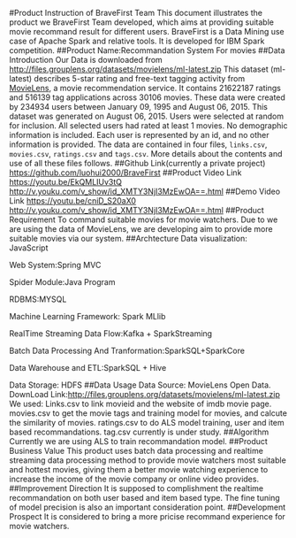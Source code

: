 #Product Instruction of BraveFirst Team
This document illustrates the product we BraveFirst Team developed, which aims at providing suitable movie recommand result for different users.
BraveFirst is a Data Mining use case of  Apache Spark and relative tools. 
It is developed for IBM Spark competition.
##Product Name:Recommandation System For movies
##Data Introduction
Our Data is downloaded from http://files.grouplens.org/datasets/movielens/ml-latest.zip
This dataset (ml-latest) describes 5-star rating and free-text tagging activity from [MovieLens](http://movielens.org), a movie recommendation service. It contains 21622187 ratings and 516139 tag applications across 30106 movies. These data were created by 234934 users between January 09, 1995 and August 06, 2015. This dataset was generated on August 06, 2015.
Users were selected at random for inclusion. All selected users had rated at least 1 movies. No demographic information is included. Each user is represented by an id, and no other information is provided.
The data are contained in four files, `links.csv`, `movies.csv`, `ratings.csv` and `tags.csv`. More details about the contents and use of all these files follows.
##Github Link(currently a private project)
https://github.com/luohui2000/BraveFirst
##Product Video Link
https://youtu.be/EkQMLIUv3tQ
http://v.youku.com/v_show/id_XMTY3NjI3MzEwOA==.html
##Demo Video Link
https://youtu.be/cniD_S20aX0
http://v.youku.com/v_show/id_XMTY3NjI3MzEwOA==.html
##Product Requirement
To command suitable movies for movie watchers. Due to we are using the data of MovieLens, we are developing aim to provide more suitable movies via our system.
##Archtecture
Data visualization: JavaScript

Web System:Spring MVC

Spider Module:Java Program

RDBMS:MYSQL

Machine Learning Framework: Spark MLlib

RealTime Streaming Data Flow:Kafka + SparkStreaming

Batch Data Processing And Tranformation:SparkSQL+SparkCore

Data Warehouse and ETL:SparkSQL + Hive

Data Storage: HDFS
##Data Usage
Data Source: MovieLens Open Data.
DownLoad Link:http://files.grouplens.org/datasets/movielens/ml-latest.zip
We used:
Links.csv to link movieid and the website of imdb movie page.
movies.csv to get the movie tags and training model for movies, and calcute the similarity of movies.
ratings.csv to do ALS model training, user and item based recommandations.
tag.csv currently is under study.
##Algorithm
Currently we are using ALS to train recommandation model.
##Product Business Value
This product uses batch data processing and realtime streaming data processing method to provide movie watchers most suitable and hottest movies, giving them a better movie watching experience to increase the income of the movie company or online video provides.
##Improvement Direction
It is supposed to complishment the realtime recommandation on both user based and item based type. The fine tuning of model precision is also an important consideration point.
##Development Prospect
It is considered to bring a more pricise recommand experience for movie watchers.
